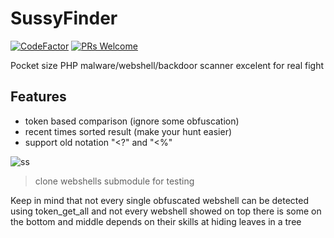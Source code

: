 # SussyFinder
[![CodeFactor](https://www.codefactor.io/repository/github/cvar1984/sussyfinder/badge)](https://www.codefactor.io/repository/github/cvar1984/sussyfinder)
[![PRs Welcome](https://img.shields.io/badge/PRs-welcome-brightgreen.svg?style=flat-square)](https://makeapullrequest.com) 

Pocket size PHP malware/webshell/backdoor scanner excelent for real fight
## Features
- token based comparison (ignore some obfuscation)
- recent times sorted result (make your hunt easier)
- support old notation "<?" and "<%"

![ss](https://i.postimg.cc/zv7ZVYLg/Screenshot-20230605-105034.png)
>clone webshells submodule for testing

Keep in mind that not every single obfuscated webshell can be detected using token_get_all and not every webshell showed on top there is some on the bottom and middle depends on their skills at hiding leaves in a tree
